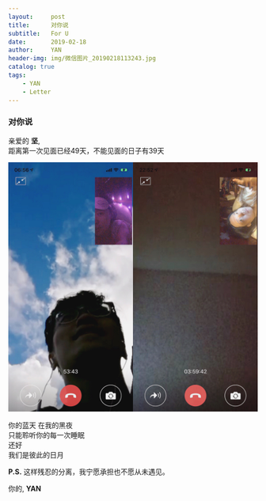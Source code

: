 ```yaml
---
layout:     post
title:      对你说
subtitle:   For U
date:       2019-02-18
author:     YAN
header-img: img/微信图片_20190218113243.jpg
catalog: true
tags:
    - YAN
    - Letter
---
```


### 对你说

亲爱的 **坚**,<br>
距离第一次见面已经49天，不能见面的日子有39天<br>
   
  ![](https://raw.githubusercontent.com/project106/project106.github.io/master/img/微信图片_20190218105427.jpg)
  
你的蓝天 在我的黑夜<br>
只能聆听你的每一次睡眠<br>
还好<br>
我们是彼此的日月<br>
   

**P.S.** 这样残忍的分离，我宁愿承担也不愿从未遇见。


你的,
**YAN**
